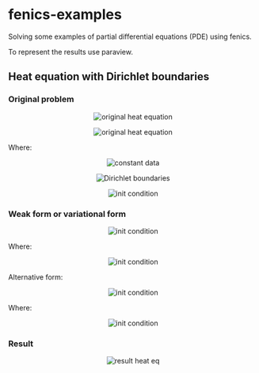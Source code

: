 # fenics-examples
Solving some examples of partial differential equations (PDE) using fenics.

To represent the results use paraview.

## Heat equation with Dirichlet boundaries

### Original problem

<p align="center">
  <img src="https://github.com/planelles20/fenics-examples/blob/master/img/heat/heatEq.gif?raw=true" alt="original heat equation"/>
</p>

<p align="center">
  <img src="https://github.com/planelles20/fenics-examples/blob/master/img/heat/domain.gif?raw=true" alt="original heat equation"/>
</p>

Where:

<p align="center">
  <img src="https://github.com/planelles20/fenics-examples/blob/master/img/heat/data.gif?raw=true" alt="constant data"/>
</p>

<p align="center">
  <img src="https://github.com/planelles20/fenics-examples/blob/master/img/heat/dirichletBoundaries.gif?raw=true" alt="Dirichlet boundaries"/>
</p>

<p align="center">
  <img src="https://github.com/planelles20/fenics-examples/blob/master/img/heat/initCondition.gif?raw=true" alt="init condition"/>
</p>


### Weak form or variational form

<p align="center">
  <img src="https://github.com/planelles20/fenics-examples/blob/master/img/heat/variationalForm.gif?raw=true" alt="init condition"/>
</p>

Where:

<p align="center">
  <img src="https://github.com/planelles20/fenics-examples/blob/master/img/heat/variationalTerms.gif?raw=true" alt="init condition"/>
</p>

Alternative form:
<p align="center">
  <img src="https://github.com/planelles20/fenics-examples/blob/master/img/heat/alternativaVariational.gif?raw=true" alt="init condition"/>
</p>

Where:

<p align="center">
  <img src="https://github.com/planelles20/fenics-examples/blob/master/img/heat/alternativaVariationalF.gif?raw=true" alt="init condition"/>
</p>

### Result

<p align="center">
  <img src="https://github.com/planelles20/fenics-examples/blob/master/result/heatDirichlet/heatDirichlet.gif?raw=true" alt="result heat eq"/>
</p>
